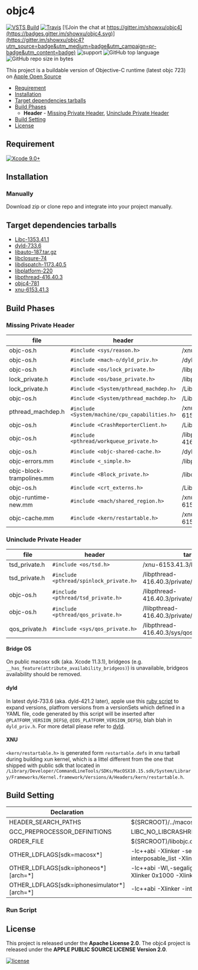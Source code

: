 
# objc4 
 
[![VSTS Build](https://alchemistxxd.visualstudio.com/_apis/public/build/definitions/e0656143-5484-4af8-8aa3-01f9baba5da1/1/badge)](https://alchemistxxd.visualstudio.com/Apple%20Open%20Source/_git/objc4) [![Travis](https://img.shields.io/travis/showxu/objc4.svg?style=flat)](https://www.travis-ci.org/showxu/objc4) [![Join the chat at https://gitter.im/showxu/objc4](https://badges.gitter.im/showxu/objc4.svg)](https://gitter.im/showxu/objc4?utm_source=badge&utm_medium=badge&utm_campaign=pr-badge&utm_content=badge) ![support](https://img.shields.io/badge/support-macOS%20%7C%20iOS-orange.svg) ![GitHub top language](https://img.shields.io/github/languages/top/showxu/objc4.svg?colorB=6866fb) ![GitHub repo size in bytes](https://img.shields.io/github/repo-size/showxu/objc4.svg?colorA=24292e&colorB=24292e&style=flat)

This project is a buildable version of Objective-C runtime (latest objc 723) on [Apple Open Source](https://opensource.apple.com/tarballs/objc4/)

- [Requirement](#requirement)
- [Installation](#installation)
- [Target dependencies tarballs](#target-dependencies-tarballs)
- [Build Phases](#build-phases)
    - **Header** - [Missing Private Header](#missing-private-header), [Uninclude Private Header](#uninclude-private-header)
- [Build Setting](#build-setting)
- [License](#license)


## Requirement

[![Xcode 9.0+](https://img.shields.io/badge/Xcode-9.0%2B-blue.svg?colorA=3caefc&colorB=24292e)](https://developer.apple.com/xcode/)

## Installation

### Manually

Download zip or clone repo and integrate into your project manually.

## Target dependencies tarballs

- [Libc-1353.41.1](https://opensource.apple.com/tarballs/Libc/Libc-1353.41.1.tar.gz)
- [dyld-733.6](https://opensource.apple.com/tarballs/dyld/dyld-733.6.tar.gz)
- [libauto-187.tar.gz](https://opensource.apple.com/tarballs/libauto/libauto-187.tar.gz)
- [libclosure-74](https://opensource.apple.com/tarballs/libclosure/libclosure-74.tar.gz)
- [libdispatch-1173.40.5](https://opensource.apple.com/tarballs/libdispatch/libdispatch-1173.40.5.tar.gz)
- [libplatform-220](https://opensource.apple.com/tarballs/libplatform/libplatform-220.tar.gz)
- [libpthread-416.40.3](https://opensource.apple.com/tarballs/libpthread/libpthread-416.40.3.tar.gz)
- [objc4-781](https://opensource.apple.com/tarballs/objc4/objc4-781.tar.gz)
- [xnu-6153.41.3](https://opensource.apple.com/tarballs/xnu/xnu-6153.41.3.tar.gz)


## Build Phases

### Missing Private Header 

| file | header | tarball | description |
|------|--------|---------| ------------ |
| objc-os.h | `#include <sys/reason.h>` | /xnu-6153.41.3/bsd/sys/reason.h |
| objc-os.h | `#include <mach-o/dyld_priv.h>` | /dyld-733.6/include/mach-o/dyld_priv.h |
| objc-os.h | `#include <os/lock_private.h>` | /libplatform-220/private/os/lock_private.h |
| lock_private.h | `#include <os/base_private.h>` | /libplatform-220/private/os/base_private.h |
| lock_private.h | `#include <System/pthread_machdep.h>` | /Libc-825.24/pthreads/pthread_machdep.h |
| objc-os.h | `#include <System/pthread_machdep.h>` | /Libc-825.24/pthreads/pthread_machdep.h |
| pthread_machdep.h | `#include <System/machine/cpu_capabilities.h>` | /xnu-6153.41.3/osfmk/machine/cpu_capabilities.h |
| objc-os.h | `#include <CrashReporterClient.h>` | /Libc-825.24/include/CrashReporterClient.h | 
| objc-os.h | `#include <pthread/workqueue_private.h>` | /libpthread-416.40.3/private/workqueue_private.h | 
| objc-os.h | `#include <objc-shared-cache.h>` | /dyld-733.6/include/objc-shared-cache.h | 
| objc-errors.mm | `#include <_simple.h>` | /libplatform-220/private/_simple.h | 
| objc-block-trampolines.mm | `#include <Block_private.h>` | /libclosure-74/Block_private.h |
| objc-os.h | `#include <crt_externs.h>` | /Libc-1353.41.1/include/crt_externs.h |
| objc-runtime-new.mm | `#include <mach/shared_region.h>` | /xnu-6153.41.3/osfmk/mach/shared_region.h |
| objc-cache.mm  | `#include <kern/restartable.h>` | /xnu-6153.41.3/osfmk/mach/restartable.defs | build from xnu kernel |

### Uninclude Private Header 

| file | header | tarball |
|------|--------|---------|
| tsd_private.h | `#include <os/tsd.h>` | /xnu-6153.41.3/libsyscall/os/tsd.h |
| tsd_private.h | `#include <pthread/spinlock_private.h>` | /libpthread-416.40.3/private/spinlock_private.h |
| objc-os.h | `#include <pthread/tsd_private.h>` | /libpthread-416.40.3/private/tsd_private.h |
| objc-os.h | `#include <pthread/qos_private.h>` | /llibpthread-416.40.3/private/qos_private.h |
| qos_private.h | `#include <sys/qos_private.h>`  | /libpthread-416.40.3/sys/qos_private.h |

#### Bridge OS

On public macosx sdk (aka. Xcode 11.3.1), bridgeos (e.g. `__has_feature(attribute_availability_bridgeos)`) is unavailable, bridgeos availability should be removed.

#### dyld

In latest dyld-733.6 (aka. dyld-421.2 later), apple use this [ruby script](https://opensource.apple.com/source/dyld/dyld-733.6/bin/expand.rb) to expand versions, platfrom versions from a versionSets which defined in a YAML file, code generated by this script will be inserted after `@PLATFORM_VERSION_DEFS@`, `@IOS_PLATFORM_VERSION_DEFS@`, blah blah  in `dyld_priv.h`. For more detail please refer to [dyld](https://opensource.apple.com/source/dyld).

#### XNU

`<kern/restartable.h>` is generated form `restartable.defs` in xnu tarball during building xun kernel, which is a littel different from the one that shipped with public sdk that located in `/Library/Developer/CommandLineTools/SDKs/MacOSX10.15.sdk/System/Library/Frameworks/Kernel.framework/Versions/A/Headers/kern/restartable.h`.

## Build Setting

| Declaration | Value |
|-------------|-------|
| HEADER_SEARCH_PATHS | $(SRCROOT)/../macosx.internal/System/Library/Frameworks/System.framework/PrivateHeaders |
| GCC_PREPROCESSOR_DEFINITIONS | LIBC_NO_LIBCRASHREPORTERCLIENT |
| ORDER_FILE | $(SRCROOT)/libobjc.order |
| OTHER_LDFLAGS[sdk=macosx*] | -lc++abi -Xlinker -sectalign -Xlinker __DATA -Xlinker __objc_data -Xlinker 0x1000 -Xlinker -interposable_list -Xlinker interposable.txt |
| OTHER_LDFLAGS[sdk=iphoneos*][arch=*] | -lc++abi -Wl,-segalign,0x4000 -Xlinker -sectalign -Xlinker __DATA -Xlinker __objc_data -Xlinker 0x1000 -Xlinker -interposable_list -Xlinker interposable.txt -isystem -iframework |
| OTHER_LDFLAGS[sdk=iphonesimulator*][arch=*] | -lc++abi -Xlinker -interposable_list -Xlinker interposable.txt |

### Run Script


## License 

This project is released under the **Apache License 2.0**. The objc4 project is released under the **APPLE PUBLIC SOURCE LICENSE Version 2.0**.

[![license](https://img.shields.io/github/license/showxu/objc4.svg?colorA=24292e&colorB=24292e&style=flat)](https://github.com/showxu/objc4/blob/master/LICENSE)

